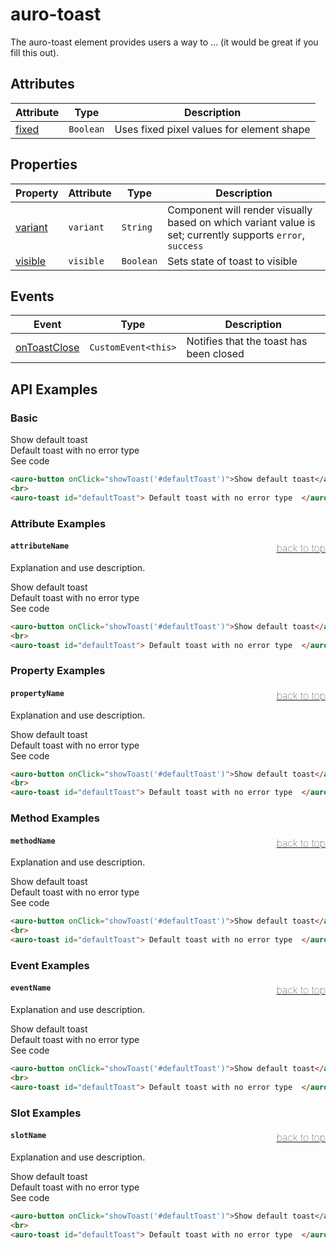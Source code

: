 <!-- AURO-GENERATED-CONTENT:START (FILE:src=./../api.md) -->
<!-- The below content is automatically added from ./../api.md -->

# auro-toast

The auro-toast element provides users a way to ... (it would be great if you fill this out).

## Attributes

| Attribute | Type      | Description                               |
|-----------|-----------|-------------------------------------------|
| [fixed](#fixed)   | `Boolean` | Uses fixed pixel values for element shape |

## Properties

| Property  | Attribute | Type      | Description                                      |
|-----------|-----------|-----------|--------------------------------------------------|
| [variant](#variant) | `variant` | `String`  | Component will render visually based on which variant value is set; currently supports `error`, `success` |
| [visible](#visible) | `visible` | `Boolean` | Sets state of toast to visible                   |

## Events

| Event          | Type                | Description                             |
|----------------|---------------------|-----------------------------------------|
| [onToastClose](#onToastClose) | `CustomEvent<this>` | Notifies that the toast has been closed |
<!-- AURO-GENERATED-CONTENT:END -->

## API Examples

### Basic

<div class="twoColDemoRow">
  <div>
    <div class="exampleWrapper">
      <!-- AURO-GENERATED-CONTENT:START (FILE:src=./../../apiExamples/basic.html) -->
      <!-- The below content is automatically added from ./../../apiExamples/basic.html -->
      <auro-button onClick="showToast('#defaultToast')">Show default toast</auro-button>
      <br>
      <auro-toast id="defaultToast"> Default toast with no error type  </auro-toast>
      <!-- AURO-GENERATED-CONTENT:END -->
    </div>
<auro-accordion lowProfile justifyRight>
  <span slot="trigger">See code</span>
<!-- AURO-GENERATED-CONTENT:START (CODE:src=./../../apiExamples/basic.html) -->
<!-- The below code snippet is automatically added from ./../../apiExamples/basic.html -->

```html
<auro-button onClick="showToast('#defaultToast')">Show default toast</auro-button>
<br>
<auro-toast id="defaultToast"> Default toast with no error type  </auro-toast>
```
<!-- AURO-GENERATED-CONTENT:END -->
</auro-accordion>

### Attribute Examples

#### <a name="attributeName"></a>`attributeName`<a href="#auro-toast" style="float: right; font-size: 1rem; font-weight: 100;">back to top</a>
Explanation and use description.

<div class="exampleWrapper">
  <!-- AURO-GENERATED-CONTENT:START (FILE:src=./../../apiExamples/basic.html) -->
  <!-- The below content is automatically added from ./../../apiExamples/basic.html -->
  <auro-button onClick="showToast('#defaultToast')">Show default toast</auro-button>
  <br>
  <auro-toast id="defaultToast"> Default toast with no error type  </auro-toast>
  <!-- AURO-GENERATED-CONTENT:END -->
</div>
<auro-accordion lowProfile justifyRight>
  <span slot="trigger">See code</span>
<!-- AURO-GENERATED-CONTENT:START (CODE:src=./../../apiExamples/basic.html) -->
<!-- The below code snippet is automatically added from ./../../apiExamples/basic.html -->

```html
<auro-button onClick="showToast('#defaultToast')">Show default toast</auro-button>
<br>
<auro-toast id="defaultToast"> Default toast with no error type  </auro-toast>
```
<!-- AURO-GENERATED-CONTENT:END -->
</auro-accordion>

### Property Examples

#### <a name="propertyName"></a>`propertyName`<a href="#auro-toast" style="float: right; font-size: 1rem; font-weight: 100;">back to top</a>
Explanation and use description.

<div class="exampleWrapper">
  <!-- AURO-GENERATED-CONTENT:START (FILE:src=./../../apiExamples/basic.html) -->
  <!-- The below content is automatically added from ./../../apiExamples/basic.html -->
  <auro-button onClick="showToast('#defaultToast')">Show default toast</auro-button>
  <br>
  <auro-toast id="defaultToast"> Default toast with no error type  </auro-toast>
  <!-- AURO-GENERATED-CONTENT:END -->
</div>
<auro-accordion lowProfile justifyRight>
  <span slot="trigger">See code</span>
<!-- AURO-GENERATED-CONTENT:START (CODE:src=./../../apiExamples/basic.html) -->
<!-- The below code snippet is automatically added from ./../../apiExamples/basic.html -->

```html
<auro-button onClick="showToast('#defaultToast')">Show default toast</auro-button>
<br>
<auro-toast id="defaultToast"> Default toast with no error type  </auro-toast>
```
<!-- AURO-GENERATED-CONTENT:END -->
</auro-accordion>

### Method Examples

#### <a name="methodName"></a>`methodName`<a href="#auro-toast" style="float: right; font-size: 1rem; font-weight: 100;">back to top</a>
Explanation and use description.

<div class="exampleWrapper">
  <!-- AURO-GENERATED-CONTENT:START (FILE:src=./../../apiExamples/basic.html) -->
  <!-- The below content is automatically added from ./../../apiExamples/basic.html -->
  <auro-button onClick="showToast('#defaultToast')">Show default toast</auro-button>
  <br>
  <auro-toast id="defaultToast"> Default toast with no error type  </auro-toast>
  <!-- AURO-GENERATED-CONTENT:END -->
</div>
<auro-accordion lowProfile justifyRight>
  <span slot="trigger">See code</span>
<!-- AURO-GENERATED-CONTENT:START (CODE:src=./../../apiExamples/basic.html) -->
<!-- The below code snippet is automatically added from ./../../apiExamples/basic.html -->

```html
<auro-button onClick="showToast('#defaultToast')">Show default toast</auro-button>
<br>
<auro-toast id="defaultToast"> Default toast with no error type  </auro-toast>
```
<!-- AURO-GENERATED-CONTENT:END -->
</auro-accordion>

### Event Examples

#### <a name="eventName"></a>`eventName`<a href="#auro-toast" style="float: right; font-size: 1rem; font-weight: 100;">back to top</a>
Explanation and use description.

<div class="exampleWrapper">
  <!-- AURO-GENERATED-CONTENT:START (FILE:src=./../../apiExamples/basic.html) -->
  <!-- The below content is automatically added from ./../../apiExamples/basic.html -->
  <auro-button onClick="showToast('#defaultToast')">Show default toast</auro-button>
  <br>
  <auro-toast id="defaultToast"> Default toast with no error type  </auro-toast>
  <!-- AURO-GENERATED-CONTENT:END -->
</div>
<auro-accordion lowProfile justifyRight>
  <span slot="trigger">See code</span>
<!-- AURO-GENERATED-CONTENT:START (CODE:src=./../../apiExamples/basic.html) -->
<!-- The below code snippet is automatically added from ./../../apiExamples/basic.html -->

```html
<auro-button onClick="showToast('#defaultToast')">Show default toast</auro-button>
<br>
<auro-toast id="defaultToast"> Default toast with no error type  </auro-toast>
```
<!-- AURO-GENERATED-CONTENT:END -->
</auro-accordion>

### Slot Examples

#### <a name="slotName"></a>`slotName`<a href="#auro-toast" style="float: right; font-size: 1rem; font-weight: 100;">back to top</a>
Explanation and use description.

<div class="exampleWrapper">
  <!-- AURO-GENERATED-CONTENT:START (FILE:src=./../../apiExamples/basic.html) -->
  <!-- The below content is automatically added from ./../../apiExamples/basic.html -->
  <auro-button onClick="showToast('#defaultToast')">Show default toast</auro-button>
  <br>
  <auro-toast id="defaultToast"> Default toast with no error type  </auro-toast>
  <!-- AURO-GENERATED-CONTENT:END -->
</div>
<auro-accordion lowProfile justifyRight>
  <span slot="trigger">See code</span>
<!-- AURO-GENERATED-CONTENT:START (CODE:src=./../../apiExamples/basic.html) -->
<!-- The below code snippet is automatically added from ./../../apiExamples/basic.html -->

```html
<auro-button onClick="showToast('#defaultToast')">Show default toast</auro-button>
<br>
<auro-toast id="defaultToast"> Default toast with no error type  </auro-toast>
```
<!-- AURO-GENERATED-CONTENT:END -->
</auro-accordion>
